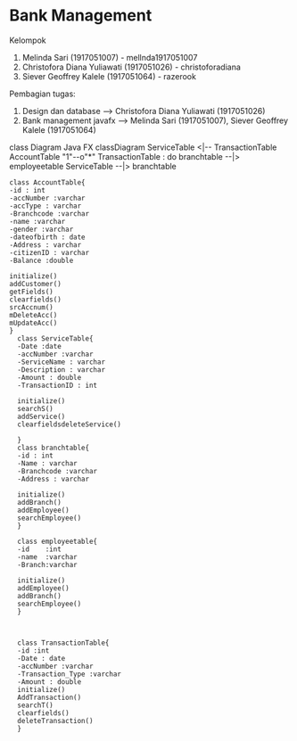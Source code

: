 # Bank Management

Kelompok
1. Melinda Sari (1917051007) - mellnda1917051007
2. Christofora Diana Yuliawati (1917051026) - christoforadiana
3. Siever Geoffrey Kalele (1917051064) - razerook 

Pembagian tugas:
1. Design dan database --> Christofora Diana Yuliawati (1917051026)
2. Bank management javafx --> Melinda Sari (1917051007), Siever Geoffrey Kalele (1917051064)

class Diagram Java FX
classDiagram
    ServiceTable  <|-- TransactionTable
    AccountTable "1"--o"*" TransactionTable : do
    branchtable --|> employeetable
    ServiceTable --|> branchtable

   
    class AccountTable{
    -id : int
    -accNumber :varchar
    -accType : varchar
    -Branchcode :varchar
    -name :varchar
    -gender :varchar
    -dateofbirth : date
    -Address : varchar
    -citizenID : varchar
    -Balance :double

    initialize()
    addCustomer()
    getFields()
    clearfields()
    srcAccnum()
    mDeleteAcc()
    mUpdateAcc()      
    }
      class ServiceTable{
      -Date :date
      -accNumber :varchar
      -ServiceName : varchar
      -Description : varchar
      -Amount : double
      -TransactionID : int
      
      initialize()
      searchS()
      addService()
      clearfieldsdeleteService()

      }
      class branchtable{
      -id : int
      -Name : varchar
      -Branchcode :varchar
      -Address : varchar

      initialize()
      addBranch()
      addEmployee()
      searchEmployee()
      }

      class employeetable{
      -id    :int
      -name  :varchar
      -Branch:varchar

      initialize()
      addEmployee()
      addBranch()
      searchEmployee()
      }

      

      class TransactionTable{
      -id :int
      -Date : date
      -accNumber :varchar
      -Transaction_Type :varchar
      -Amount : double
      initialize()
      AddTransaction()
      searchT()
      clearfields()
      deleteTransaction()
      }

    

